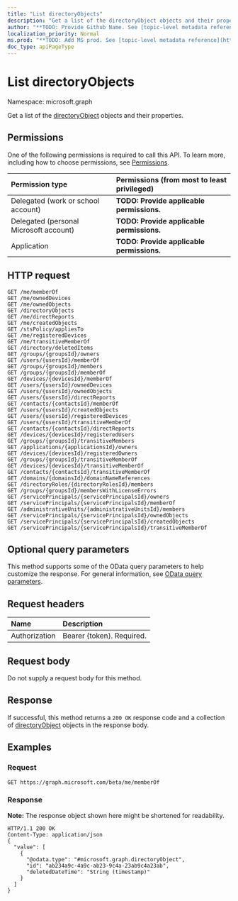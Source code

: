 ```yaml
---
title: "List directoryObjects"
description: "Get a list of the directoryObject objects and their properties."
author: "**TODO: Provide Github Name. See [topic-level metadata reference](https://msgo.azurewebsites.net/add/document/guidelines/metadata.html#topic-level-metadata)**"
localization_priority: Normal
ms.prod: "**TODO: Add MS prod. See [topic-level metadata reference](https://msgo.azurewebsites.net/add/document/guidelines/metadata.html#topic-level-metadata)**"
doc_type: apiPageType
---
```


# List directoryObjects
Namespace: microsoft.graph

Get a list of the [directoryObject](../resources/directoryobject.md) objects and their properties.

## Permissions
One of the following permissions is required to call this API. To learn more, including how to choose permissions, see [Permissions](/concepts/permissions-reference.md).

|Permission type|Permissions (from most to least privileged)|
|:---|:---|
|Delegated (work or school account)|**TODO: Provide applicable permissions.**|
|Delegated (personal Microsoft account)|**TODO: Provide applicable permissions.**|
|Application|**TODO: Provide applicable permissions.**|

## HTTP request

<!-- {
  "blockType": "ignored"
}
-->
``` http
GET /me/memberOf
GET /me/ownedDevices
GET /me/ownedObjects
GET /directoryObjects
GET /me/directReports
GET /me/createdObjects
GET /stsPolicy/appliesTo
GET /me/registeredDevices
GET /me/transitiveMemberOf
GET /directory/deletedItems
GET /groups/{groupsId}/owners
GET /users/{usersId}/memberOf
GET /groups/{groupsId}/members
GET /groups/{groupsId}/memberOf
GET /devices/{devicesId}/memberOf
GET /users/{usersId}/ownedDevices
GET /users/{usersId}/ownedObjects
GET /users/{usersId}/directReports
GET /contacts/{contactsId}/memberOf
GET /users/{usersId}/createdObjects
GET /users/{usersId}/registeredDevices
GET /users/{usersId}/transitiveMemberOf
GET /contacts/{contactsId}/directReports
GET /devices/{devicesId}/registeredUsers
GET /groups/{groupsId}/transitiveMembers
GET /applications/{applicationsId}/owners
GET /devices/{devicesId}/registeredOwners
GET /groups/{groupsId}/transitiveMemberOf
GET /devices/{devicesId}/transitiveMemberOf
GET /contacts/{contactsId}/transitiveMemberOf
GET /domains/{domainsId}/domainNameReferences
GET /directoryRoles/{directoryRolesId}/members
GET /groups/{groupsId}/membersWithLicenseErrors
GET /servicePrincipals/{servicePrincipalsId}/owners
GET /servicePrincipals/{servicePrincipalsId}/memberOf
GET /administrativeUnits/{administrativeUnitsId}/members
GET /servicePrincipals/{servicePrincipalsId}/ownedObjects
GET /servicePrincipals/{servicePrincipalsId}/createdObjects
GET /servicePrincipals/{servicePrincipalsId}/transitiveMemberOf
```

## Optional query parameters
This method supports some of the OData query parameters to help customize the response. For general information, see [OData query parameters](/graph/query-parameters).

## Request headers
|Name|Description|
|:---|:---|
|Authorization|Bearer {token}. Required.|

## Request body
Do not supply a request body for this method.

## Response

If successful, this method returns a `200 OK` response code and a collection of [directoryObject](../resources/directoryobject.md) objects in the response body.

## Examples

### Request
<!-- {
  "blockType": "request",
  "name": "get_directoryobject"
}
-->
``` http
GET https://graph.microsoft.com/beta/me/memberOf
```


### Response
**Note:** The response object shown here might be shortened for readability.
<!-- {
  "blockType": "response",
  "truncated": true,
  "@odata.type": "collection(microsoft.graph.directoryobject)"
}
-->
``` http
HTTP/1.1 200 OK
Content-Type: application/json
{
  "value": [
    {
      "@odata.type": "#microsoft.graph.directoryObject",
      "id": "ab234a9c-4a9c-ab23-9c4a-23ab9c4a23ab",
      "deletedDateTime": "String (timestamp)"
    }
  ]
}
```

